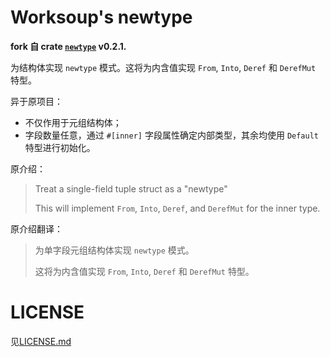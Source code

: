 # Worksoup's newtype
**fork 自 crate [`newtype`](https://gitlab.com/jrobsonchase/newtype) v0.2.1.**

为结构体实现 `newtype` 模式。这将为内含值实现 `From`, `Into`, `Deref` 和 `DerefMut` 特型。

异于原项目：
- 不仅作用于元组结构体；
- 字段数量任意，通过 `#[inner]` 字段属性确定内部类型，其余均使用 `Default` 特型进行初始化。

原介绍：

> Treat a single-field tuple struct as a "newtype"
>
> This will implement `From`, `Into`, `Deref`, and `DerefMut` for the inner
> type.

原介绍翻译：

> 为单字段元组结构体实现 `newtype` 模式。
>
> 这将为内含值实现 `From`, `Into`, `Deref` 和 `DerefMut` 特型。


# LICENSE
见[LICENSE.md](./LICENSE.md)
